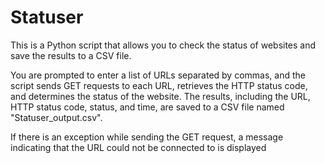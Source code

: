 # Statuser

This is a Python script that allows you to check the status of websites and save the results to a CSV file. 

You are prompted to enter a list of URLs separated by commas, and the script sends GET requests to each URL, retrieves the HTTP status code, and determines the status of the website. The results, including the URL, HTTP status code, status, and time, are saved to a CSV file named "Statuser_output.csv". 

If there is an exception while sending the GET request, a message indicating that the URL could not be connected to is displayed
